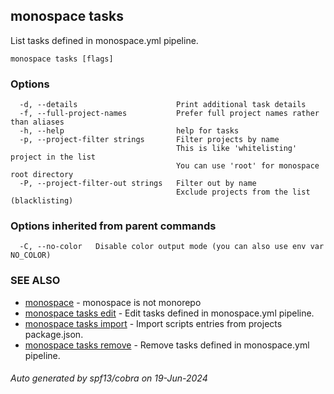 ## monospace tasks

List tasks defined in monospace.yml pipeline.

```
monospace tasks [flags]
```

### Options

```
  -d, --details                      Print additional task details
  -f, --full-project-names           Prefer full project names rather than aliases
  -h, --help                         help for tasks
  -p, --project-filter strings       Filter projects by name
                                     This is like 'whitelisting' project in the list
                                     You can use 'root' for monospace root directory
  -P, --project-filter-out strings   Filter out by name
                                     Exclude projects from the list (blacklisting)
```

### Options inherited from parent commands

```
  -C, --no-color   Disable color output mode (you can also use env var NO_COLOR)
```

### SEE ALSO

* [monospace](monospace.md)	 - monospace is not monorepo
* [monospace tasks edit](monospace_tasks_edit.md)	 - Edit tasks defined in monospace.yml pipeline.
* [monospace tasks import](monospace_tasks_import.md)	 - Import scripts entries from projects package.json.
* [monospace tasks remove](monospace_tasks_remove.md)	 - Remove tasks defined in monospace.yml pipeline.

###### Auto generated by spf13/cobra on 19-Jun-2024
